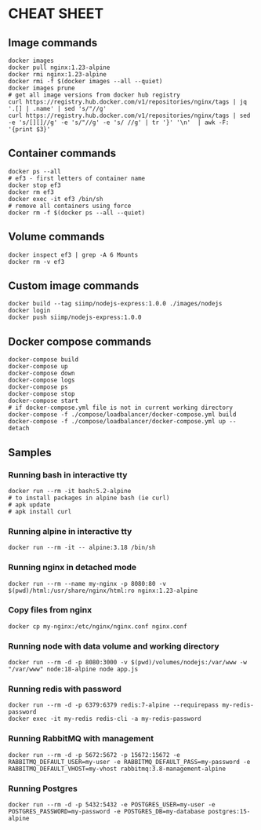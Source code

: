 # CHEAT SHEET

## Image commands
```
docker images
docker pull nginx:1.23-alpine
docker rmi nginx:1.23-alpine
docker rmi -f $(docker images --all --quiet)
docker images prune
# get all image versions from docker hub registry
curl https://registry.hub.docker.com/v1/repositories/nginx/tags | jq '.[] | .name' | sed 's/"//g'
curl https://registry.hub.docker.com/v1/repositories/nginx/tags | sed -e 's/[][]//g' -e 's/"//g' -e 's/ //g' | tr '}' '\n'  | awk -F: '{print $3}'
```

## Container commands
```
docker ps --all
# ef3 - first letters of container name
docker stop ef3
docker rm ef3
docker exec -it ef3 /bin/sh
# remove all containers using force
docker rm -f $(docker ps --all --quiet)
```

## Volume commands
```
docker inspect ef3 | grep -A 6 Mounts
docker rm -v ef3
```

## Custom image commands
```
docker build --tag siimp/nodejs-express:1.0.0 ./images/nodejs
docker login
docker push siimp/nodejs-express:1.0.0
```

## Docker compose commands
```
docker-compose build
docker-compose up
docker-compose down
docker-compose logs
docker-compose ps
docker-compose stop
docker-compose start
# if docker-compose.yml file is not in current working directory
docker-compose -f ./compose/loadbalancer/docker-compose.yml build
docker-compose -f ./compose/loadbalancer/docker-compose.yml up --detach
```

## Samples

### Running bash in interactive tty
```
docker run --rm -it bash:5.2-alpine
# to install packages in alpine bash (ie curl)
# apk update
# apk install curl
```

### Running alpine in interactive tty
```
docker run --rm -it -- alpine:3.18 /bin/sh
```

### Running nginx in detached mode
```
docker run --rm --name my-nginx -p 8080:80 -v $(pwd)/html:/usr/share/nginx/html:ro nginx:1.23-alpine
```

### Copy files from nginx
```
docker cp my-nginx:/etc/nginx/nginx.conf nginx.conf
```

### Running node with data volume and working directory
```
docker run --rm -d -p 8080:3000 -v $(pwd)/volumes/nodejs:/var/www -w "/var/www" node:18-alpine node app.js
```

### Running redis with password
```
docker run --rm -d -p 6379:6379 redis:7-alpine --requirepass my-redis-password
docker exec -it my-redis redis-cli -a my-redis-password
```

### Running RabbitMQ with management
```
docker run --rm -d -p 5672:5672 -p 15672:15672 -e RABBITMQ_DEFAULT_USER=my-user -e RABBITMQ_DEFAULT_PASS=my-password -e RABBITMQ_DEFAULT_VHOST=my-vhost rabbitmq:3.8-management-alpine
```

### Running Postgres
```
docker run --rm -d -p 5432:5432 -e POSTGRES_USER=my-user -e POSTGRES_PASSWORD=my-password -e POSTGRES_DB=my-database postgres:15-alpine
```





